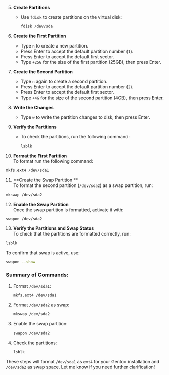 
5. **Create Partitions**  
   - Use `fdisk` to create partitions on the virtual disk:
     ```bash
     fdisk /dev/sda
     ```

6. **Create the First Partition**  
   - Type `n` to create a new partition.
   - Press Enter to accept the default partition number (`1`).
   - Press Enter to accept the default first sector.
   - Type `+25G` for the size of the first partition (25GB), then press Enter.

7. **Create the Second Partition**  
   - Type `n` again to create a second partition.
   - Press Enter to accept the default partition number (`2`).
   - Press Enter to accept the default first sector.
   - Type `+4G` for the size of the second partition (4GB), then press Enter.

8. **Write the Changes**  
   - Type `w` to write the partition changes to disk, then press Enter.

9. **Verify the Partitions**  
   - To check the partitions, run the following command:
     ```bash
     lsblk
     ```

10. **Format the First Partition**  
   To format run the following command:

   ```bash
   mkfs.ext4 /dev/sda1
   ```

11. **Create the Swap Partition **  
   To format the second partition (`/dev/sda2`) as a swap partition, run:

   ```bash
   mkswap /dev/sda2
   ```

12. **Enable the Swap Partition**  
   Once the swap partition is formatted, activate it with:

   ```bash
   swapon /dev/sda2
   ```

13. **Verify the Partitions and Swap Status**  
   To check that the partitions are formatted correctly, run:

   ```bash
   lsblk
   ```

   To confirm that swap is active, use:

   ```bash
   swapon --show
   ```

### Summary of Commands:
1. Format `/dev/sda1`:
   ```bash
   mkfs.ext4 /dev/sda1
   ```

2. Format `/dev/sda2` as swap:
   ```bash
   mkswap /dev/sda2
   ```

3. Enable the swap partition:
   ```bash
   swapon /dev/sda2
   ```

4. Check the partitions:
   ```bash
   lsblk
   ```

These steps will format `/dev/sda1` as `ext4` for your Gentoo installation and `/dev/sda2` as swap space. Let me know if you need further clarification!